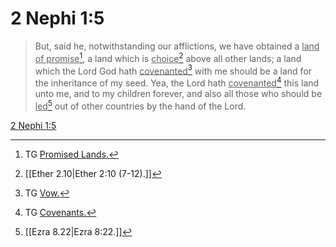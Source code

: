 # 2 Nephi 1:5

> But, said he, notwithstanding our afflictions, we have obtained a <u>land of promise</u>[^a], a land which is <u>choice</u>[^b] above all other lands; a land which the Lord God hath <u>covenanted</u>[^c] with me should be a land for the inheritance of my seed. Yea, the Lord hath <u>covenanted</u>[^d] this land unto me, and to my children forever, and also all those who should be <u>led</u>[^e] out of other countries by the hand of the Lord.

[2 Nephi 1:5](https://www.churchofjesuschrist.org/study/scriptures/bofm/2-ne/1?lang=eng&id=p5#p5)


[^a]: TG [Promised Lands.](https://www.churchofjesuschrist.org/study/scriptures/tg/promised-lands?lang=eng)
[^b]: [[Ether 2.10|Ether 2:10 (7-12).]]
[^c]: TG [Vow.](https://www.churchofjesuschrist.org/study/scriptures/tg/vow?lang=eng)
[^d]: TG [Covenants.](https://www.churchofjesuschrist.org/study/scriptures/tg/covenants?lang=eng)
[^e]: [[Ezra 8.22|Ezra 8:22.]]
